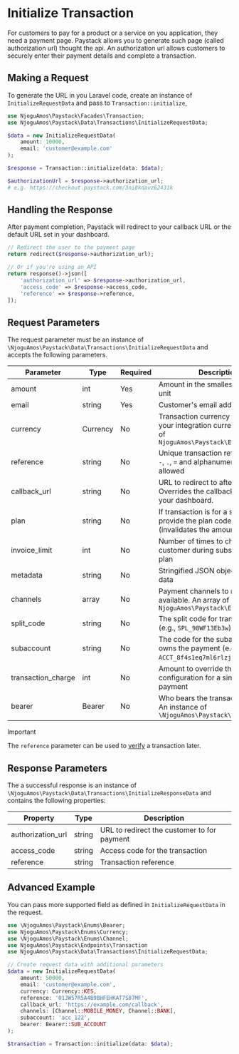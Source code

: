 # Initialize Transaction

For customers to pay for a product or a service on you application, they need a payment page. Paystack allows you to generate such page (called authorization url) thought the api.  An authorization url allows customers to securely enter their payment details and complete a transaction.

## Making a Request

To generate the URL in you Laravel code, create an instance of `InitializeRequestData` and pass to `Transaction::initialize`, 

```php
use NjoguAmos\Paystack\Facades\Transaction;
use NjoguAmos\Paystack\Data\Transactions\InitializeRequestData;

$data = new InitializeRequestData(
    amount: 10000,
    email: 'customer@example.com'
);

$response = Transaction::initialize(data: $data);

$authorizationUrl = $response->authorization_url;
# e.g. https://checkout.paystack.com/3ni8kdavz62431k
```

## Handling the Response

After payment completion, Paystack will redirect to your callback URL or the default URL set in your dashboard.

```php
// Redirect the user to the payment page
return redirect($response->authorization_url);

// Or if you're using an API
return response()->json([
    'authorization_url' => $response->authorization_url,
    'access_code' => $response->access_code,
    'reference' => $response->reference,
]);
```

## Request Parameters

The request parameter must be an instance of `\NjoguAmos\Paystack\Data\Transactions\InitializeRequestData` and accepts the following parameters.

| Parameter          | Type     | Required | Description                                                                                                   |
|--------------------|----------|----------|---------------------------------------------------------------------------------------------------------------|
| amount             | int      | Yes      | Amount in the smallest currency unit                                                                          |
| email              | string   | Yes      | Customer's email address                                                                                      |
| currency           | Currency | No       | Transaction currency (defaults to your integration currency). Instance of `NjoguAmos\Paystack\Enums\Currency` |
| reference          | string   | No       | Unique transaction reference. Only `-`, `.`, `=` and alphanumeric characters allowed                          |
| callback_url       | string   | No       | URL to redirect to after payment. Overrides the callback URL set in your dashboard.                           |
| plan               | string   | No       | If transaction is for a subscription, provide the plan code here (invalidates the amount parameter)           |
| invoice_limit      | int      | No       | Number of times to charge customer during subscription to plan                                                |
| metadata           | string   | No       | Stringified JSON object of custom data                                                                        |
| channels           | array    | No       | Payment channels to make available. An array of `NjoguAmos\Paystack\Enums\Currency`                           |
| split_code         | string   | No       | The split code for transaction split (e.g., `SPL_98WF13Eb3w`)                                                 |
| subaccount         | string   | No       | The code for the subaccount that owns the payment (e.g., `ACCT_8f4s1eq7ml6rlzj`)                              |
| transaction_charge | int      | No       | Amount to override the split configuration for a single split payment                                         |
| bearer             | Bearer   | No       | Who bears the transaction charges. An instance of `\NjoguAmos\Paystack\Enums\Bearer`                          |

> [!IMPORTANT]
> The `reference` parameter can be used to [verify](/transactions/verify-transaction) a transaction later.

## Response Parameters

The a successful response is an instance of `\NjoguAmos\Paystack\Data\Transactions\InitializeResponseData` and contains the following properties:

| Property          | Type   | Description                                 |
|-------------------|--------|---------------------------------------------|
| authorization_url | string | URL to redirect the customer to for payment |
| access_code       | string | Access code for the transaction             |
| reference         | string | Transaction reference                       |

## Advanced Example

You can pass more supported field as defined in `InitializeRequestData` in the request.

```php
use \NjoguAmos\Paystack\Enums\Bearer;
use NjoguAmos\Paystack\Enums\Currency;
use \NjoguAmos\Paystack\Enums\Channel;
use NjoguAmos\Paystack\Endpoints\Transaction
use NjoguAmos\Paystack\Data\Transactions\InitializeRequestData;

// Create request data with additional parameters
$data = new InitializeRequestData(
    amount: 50000,
    email: 'customer@example.com',
    currency: Currency::KES,
    reference: '01JW57R5A4B9BHFEHKAT7S87MF',
    callback_url: 'https://example.com/callback',
    channels: [Channel::MOBILE_MONEY, Channel::BANK],
    subaccount: 'acc_122',
    bearer: Bearer::SUB_ACCOUNT 
);

$transaction = Transaction::initialize(data: $data);
```
